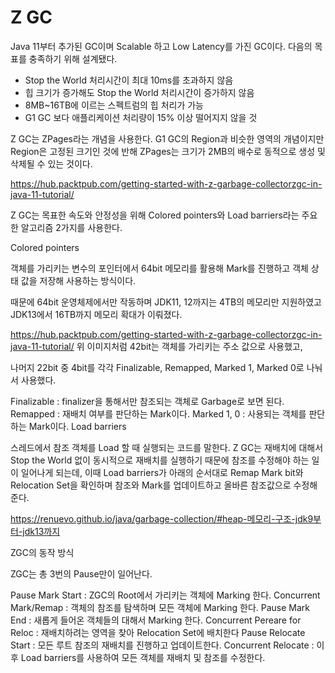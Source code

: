 <!-- https://www.baeldung.com/jvm-zgc-garbage-collector -->
<!-- https://beststar-1.tistory.com/16 -->
# Z GC

Java 11부터 추가된 GC이며 Scalable 하고 Low Latency를 가진 GC이다.
다음의 목표를 충족하기 위해 설계됐다.

- Stop the World 처리시간이 최대 10ms를 초과하지 않음
- 힙 크기가 증가해도 Stop the World 처리시간이 증가하지 않음
- 8MB~16TB에 이르는 스펙트럼의 힙 처리가 가능
- G1 GC 보다 애플리케이션 처리량이 15% 이상 떨어지지 않을 것

Z GC는 ZPages라는 개념을 사용한다. G1 GC의 Region과 비슷한 영역의 개념이지만 Region은 고정된 크기인 것에 반해 ZPages는 크기가 2MB의 배수로 동적으로 생성 및 삭제될 수 있는 것이다.


https://hub.packtpub.com/getting-started-with-z-garbage-collectorzgc-in-java-11-tutorial/
 

Z GC는 목표한 속도와 안정성을 위해 Colored pointers와 Load barriers라는 주요한 알고리즘 2가지를 사용한다.

 

 

Colored pointers


객체를 가리키는 변수의 포인터에서 64bit 메모리를 활용해 Mark를 진행하고 객체 상태 값을 저장해 사용하는 방식이다.

때문에 64bit 운영체제에서만 작동하며 JDK11, 12까지는 4TB의 메모리만 지원하였고 JDK13에서 16TB까지 메모리 확대가 이뤄졌다.


https://hub.packtpub.com/getting-started-with-z-garbage-collectorzgc-in-java-11-tutorial/
위 이미지처럼 42bit는 객체를 가리키는 주소 값으로 사용했고,

나머지 22bit 중 4bit를 각각 Finalizable, Remapped, Marked 1, Marked 0로 나눠서 사용했다.

Finalizable : finalizer을 통해서만 참조되는 객체로 Garbage로 보면 된다.
Remapped : 재배치 여부를 판단하는 Mark이다.
Marked 1, 0 : 사용되는 객체를 판단하는 Mark이다.
Load barriers


스레드에서 참조 객체를 Load 할 때 실행되는 코드를 말한다.
Z GC는 재배치에 대해서 Stop the World 없이 동시적으로 재배치를 실행하기 때문에 참조를 수정해야 하는 일이 일어나게 되는데, 이때 Load barriers가 아래의 순서대로 Remap Mark bit와 Relocation Set을 확인하며 참조와 Mark를 업데이트하고 올바른 참조값으로 수정해준다.


https://renuevo.github.io/java/garbage-collection/#heap-메모리-구조-jdk9부터-jdk13까지
 

ZGC의 동작 방식

 

ZGC는 총 3번의 Pause만이 일어난다.

Pause Mark Start : ZGC의 Root에서 가리키는 객체에 Marking 한다.
Concurrent Mark/Remap : 객체의 참조를 탐색하며 모든 객체에 Marking 한다.
Pause Mark End : 새롭게 들어온 객체들의 대해서 Marking 한다.
Concurrent Pereare for Reloc : 재배치하려는 영역을 찾아 Relocation Set에 배치한다
Pause Relocate Start : 모든 루트 참조의 재배치를 진행하고 업데이트한다.
Concurrent Relocate : 이후 Load barriers를 사용하여 모든 객체를 재배치 및 참조를 수정한다.
